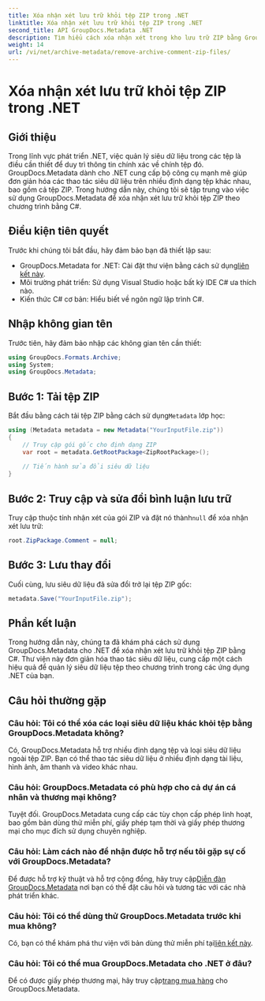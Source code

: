 ```yaml
---
title: Xóa nhận xét lưu trữ khỏi tệp ZIP trong .NET
linktitle: Xóa nhận xét lưu trữ khỏi tệp ZIP trong .NET
second_title: API GroupDocs.Metadata .NET
description: Tìm hiểu cách xóa nhận xét trong kho lưu trữ ZIP bằng GroupDocs.Metadata cho .NET. Nâng cao kỹ năng quản lý siêu dữ liệu của bạn.
weight: 14
url: /vi/net/archive-metadata/remove-archive-comment-zip-files/
---
```


# Xóa nhận xét lưu trữ khỏi tệp ZIP trong .NET

## Giới thiệu
Trong lĩnh vực phát triển .NET, việc quản lý siêu dữ liệu trong các tệp là điều cần thiết để duy trì thông tin chính xác về chính tệp đó. GroupDocs.Metadata dành cho .NET cung cấp bộ công cụ mạnh mẽ giúp đơn giản hóa các thao tác siêu dữ liệu trên nhiều định dạng tệp khác nhau, bao gồm cả tệp ZIP. Trong hướng dẫn này, chúng tôi sẽ tập trung vào việc sử dụng GroupDocs.Metadata để xóa nhận xét lưu trữ khỏi tệp ZIP theo chương trình bằng C#. 
## Điều kiện tiên quyết
Trước khi chúng tôi bắt đầu, hãy đảm bảo bạn đã thiết lập sau:
-  GroupDocs.Metadata for .NET: Cài đặt thư viện bằng cách sử dụng[liên kết này](https://releases.groupdocs.com/metadata/net/).
- Môi trường phát triển: Sử dụng Visual Studio hoặc bất kỳ IDE C# ưa thích nào.
- Kiến thức C# cơ bản: Hiểu biết về ngôn ngữ lập trình C#.

## Nhập không gian tên
Trước tiên, hãy đảm bảo nhập các không gian tên cần thiết:
```csharp
using GroupDocs.Formats.Archive;
using System;
using GroupDocs.Metadata;
```

## Bước 1: Tải tệp ZIP
 Bắt đầu bằng cách tải tệp ZIP bằng cách sử dụng`Metadata` lớp học:
```csharp
using (Metadata metadata = new Metadata("YourInputFile.zip"))
{
    // Truy cập gói gốc cho định dạng ZIP
    var root = metadata.GetRootPackage<ZipRootPackage>();
    
    // Tiến hành sửa đổi siêu dữ liệu
}
```
## Bước 2: Truy cập và sửa đổi bình luận lưu trữ
Truy cập thuộc tính nhận xét của gói ZIP và đặt nó thành`null` để xóa nhận xét lưu trữ:
```csharp
root.ZipPackage.Comment = null;
```
## Bước 3: Lưu thay đổi
Cuối cùng, lưu siêu dữ liệu đã sửa đổi trở lại tệp ZIP gốc:
```csharp
metadata.Save("YourInputFile.zip");
```

## Phần kết luận
Trong hướng dẫn này, chúng ta đã khám phá cách sử dụng GroupDocs.Metadata cho .NET để xóa nhận xét lưu trữ khỏi tệp ZIP bằng C#. Thư viện này đơn giản hóa thao tác siêu dữ liệu, cung cấp một cách hiệu quả để quản lý siêu dữ liệu tệp theo chương trình trong các ứng dụng .NET của bạn.

## Câu hỏi thường gặp
### Câu hỏi: Tôi có thể xóa các loại siêu dữ liệu khác khỏi tệp bằng GroupDocs.Metadata không?
Có, GroupDocs.Metadata hỗ trợ nhiều định dạng tệp và loại siêu dữ liệu ngoài tệp ZIP. Bạn có thể thao tác siêu dữ liệu ở nhiều định dạng tài liệu, hình ảnh, âm thanh và video khác nhau.
### Câu hỏi: GroupDocs.Metadata có phù hợp cho cả dự án cá nhân và thương mại không?
Tuyệt đối. GroupDocs.Metadata cung cấp các tùy chọn cấp phép linh hoạt, bao gồm bản dùng thử miễn phí, giấy phép tạm thời và giấy phép thương mại cho mục đích sử dụng chuyên nghiệp.
### Câu hỏi: Làm cách nào để nhận được hỗ trợ nếu tôi gặp sự cố với GroupDocs.Metadata?
 Để được hỗ trợ kỹ thuật và hỗ trợ cộng đồng, hãy truy cập[Diễn đàn GroupDocs.Metadata](https://forum.groupdocs.com/c/metadata/14) nơi bạn có thể đặt câu hỏi và tương tác với các nhà phát triển khác.
### Câu hỏi: Tôi có thể dùng thử GroupDocs.Metadata trước khi mua không?
 Có, bạn có thể khám phá thư viện với bản dùng thử miễn phí tại[liên kết này](https://releases.groupdocs.com/).
### Câu hỏi: Tôi có thể mua GroupDocs.Metadata cho .NET ở đâu?
 Để có được giấy phép thương mại, hãy truy cập[trang mua hàng](https://purchase.groupdocs.com/buy) cho GroupDocs.Metadata.